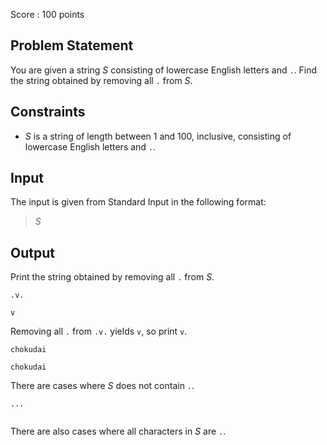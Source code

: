 Score : $100$ points

## Problem Statement

You are given a string $S$ consisting of lowercase English letters and `.`.
Find the string obtained by removing all `.` from $S$.

## Constraints

- $S$ is a string of length between $1$ and $100$, inclusive, consisting of lowercase English letters and `.`.

## Input

The input is given from Standard Input in the following format:

> $S$

## Output

Print the string obtained by removing all `.` from $S$.

```input1
.v.
```

```output1
v
```

Removing all `.` from `.v.` yields `v`, so print `v`.

```input2
chokudai
```

```output2
chokudai
```

There are cases where $S$ does not contain `.`.

```input3
...
```

```output3

```

There are also cases where all characters in $S$ are `.`.